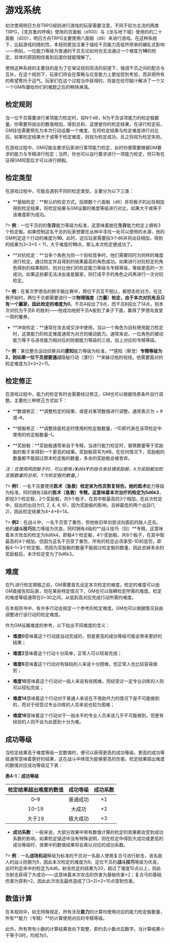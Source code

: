# 游戏系统

初次使用明日方舟TRPG规则进行游戏的玩家需要注意，不同于较为主流的两类TRPG，《克苏鲁的呼唤》使用的百面骰（d100）与《龙与地下城》使用的的二十面骰（d20），明日方舟TRPG主要使用六面骰（d6）来进行游戏。在这种系统下，比起游戏的随机性，本规则更加注重于描绘干员能力高低所带来的碾轧式影响——例如，一位能力等级为普通的干员无论如何也无法通过一个难度为**18**的检定。具体的原因相信看到后面你就能理解了。

使用这种系统的主要目的是为了在保证规则简洁的前提下，强调干员之间的配合与互补。在这个规则下，玩家们将会在策略与应变能力上更加受到考验，而非把所有的希望寄托于运气。玩家们在这个过程当中获得的，将是在绞尽脑汁解决了一个又一个GM布置给你们的难题之后的畅快淋漓。

## 检定规则

当一位干员需要进行某项能力检定时，投N个d6，N为干员该项能力的检定骰数量。你需要将投出的数值相加，得到总和，这便是你的检定结果。在进行检定前，GM往往需要预先为本次行动设置一个难度，在将检定结果与检定难度进行对比后，如果检定结果大于或等于检定难度，则视为检定成功，反之则视为检定失败。

在游戏过程中，GM可能会要求玩家进行某项能力检定，此时你便需要根据GM要求的能力与专精进行检定；当然，你也可以自行要求进行一项能力检定，但只有在征得GM同意后才可以进行掷骰。

## 检定类型

在游戏过程中，可能会遇到不同的检定类型，主要分为以下三类：

- **基础检定：**默认的检定方式，投掷数个六面骰（d6）并将骰子的出目相加得到检定结果，将检定结果与GM设置的难度等级进行对比，如果大于或等于该难度即为成功。

?> **例**：一位干员的的**生存**能力等级为标准，这意味着她在**生存**能力检定上拥有3个检定骰。如果控制这名干员的玩家想要在丛林中寻找一处可以使用的水源，他的GM判定这个行动的难度为**10**。此时，这位玩家需要投3个d6并将出目相加，得到的结果为3+3+5 = 11，大于难度的**10**点，那么本次检定便成功了。

- **对抗检定：**当多个角色为同一个目标竞争时，他们需要同时为同样的难度进行检定。通过检定并且得到的结果最高的角色成功。如果进行对抗检定的角色得到的结果相同，则对比他们的检定能力等级与专精等级，等级更高的一方成功。如果这些都无法决出谁是赢家，则打成平手的角色之间再进行一次对抗检定。

?> **例**：在某次罗德岛的掰手腕比赛中，两位干员互不相让，都想击败对方。在比赛开始时，两位干员都需要进行一次**物理强度（力量）**检定，由于本次对抗有且只有一个赢家，因此检定的难度为**0**。干员A投出了9点，而干员B投出了14点，则本次对抗为干员B 的胜利——他成功地把干员A扳到了桌子下面，赢得了罗德岛食堂一周的餐券。

- **冲突检定：**通常在攻击或交涉中使用，当以一个角色为目标使用能力检定时，这类能力的检定难度通常为对方的被动能力。通常来说，一位角色的被动能力等于与进攻能力相对应的防御能力等级的三倍，加上对应的专精等级。

?> **例**：某位整合运动侦察兵的**感知**能力等级为标准，**感知（察觉）**专精等级为2，则如果一位干员想要通过**隐秘行动（潜行）**来躲过他的视线，他需要面对的检定难度为3×3+2=11。

## 检定修正

在游戏过程中，能力的检定有时会需要经过修正，GM也可以根据场景条件自行调整。主要的三种修正方式如下：

- **数值修正：**调整检定的结果，或是对某项数值进行调整。通常表示为 + # 或–#。

- **掷骰修正：**调整技能检定时使用的检定骰数量，–1D即代表在该项检定中使用的检定骰数量–1。

- **奖励骰：**奖励骰通常来自于专精，当进行能力检定时，替换数量等于奖励骰的骰子来得到一个更高的结果。奖励骰简写为#B。在任何情况下，奖励骰的数量都不能超过原本检定骰的数量，多余的奖励骰会被舍弃。

*注：在使用网团骰子时，可以使用.r**X**d6k**Y**的指令来处理奖励骰，X为奖励骰加检定骰数量的总和，Y为检定骰的数量。）*

?> **例1**：一名干员要使用**医术（急救）**检定来为伤员恢复轻伤，她的**医术**能力等级为标准，同时拥有2级的**医术（急救）**专精，这意味着本次治疗的检定为**5d6k3**，即投3个检定骰，2个奖励骰，共5个骰子，在其中取最高的3个相加。在此次检定中，投出的出目为(1, 2, 4, 4, 6)​，因为奖励骰的影响，去掉最低的两个出目(1, 2)，因此检定结果为4+4+6=14。

?> **例2**：在战斗中，一名干员受了重伤，但他依旧举剑尝试向面前的敌人还击。他的**战斗技巧**能力等级为优良，同时拥有4级的**战斗技巧（剑）**专精，这意味着本次攻击的检定为8d6k4，即骰4个检定骰，4个奖励骰，共8个骰子，在其中取最高的4个相加。但因为这名干员受了重伤，所有的检定必须承受–1D的惩罚，即骰4–1=3个检定骰，而因为奖励骰的数量不能超过检定骰的数量，因此去掉多余的奖励骰后，本次检定变为了6d6k3。

## 难度

在PL进行检定掷骰之前，GM需要首先设定本次检定的难度。检定的难度可以由GM直接告知玩家，但在某些特定情况下，GM也可以隐瞒检定所需的难度。检定的难度等级通常在0~30之间，从低到高对应完成行动所需的难度。

在本规则书中，有许多行动会规定一个参考的检定难度。GM也可以根据情况自由调整进行该行动的检定难度。

作为GM设置难度的参考，以下给出不同难度的含义：

- **难度0**意味着这个行动是自动完成的，但是更高的成功等级可能会带来更好的结果；

- **难度2**意味着这个行动十分简单，正常人可以轻易完成；

- **难度6**意味着这个行动对有缺陷的人来说十分困难，但正常人也比较容易做到；

- **难度10**意味着这个行动对一般人来说有些困难，而经受过一定专业训练的人则可以轻松完成；

- **难度14**意味着这个行动对于普通人来说在不借助外力的情况下是不可能做到的，而对于经受过专业训练的人员来说也较为困难；

- **难度18**意味着这个行动对于一般水平的专业人员来说几乎不可能做到，但更有经验的人则不会为此感到十分为难。

## 成功等级

当检定结果高于难度等级一定数值时，便可以获得更高的成功等级。更高的成功等级通常意味着更好的结果，这在战斗中体现为能够更高的伤害。检定结果超出难度的数值对应成功等级见下表：

**表4-1：成功等级**

| 检定结果超出难度的数值 | 成功等级 | 成功系数 |
| :--------------------: | :------: | :------: |
|          0–9           | 普通成功 |    ×1    |
|         10–19          |  大成功  |    ×2    |
|         大于19         | 极大成功 |    ×3    |

 

- **成功系数**：一般来说，大部分效果中带有数值计算的检定的效果都会受到成功系数的影响。如果检定描述中没有特殊说明，则在检定中得到大成功或更高的成功等级时，效果中的数值结果将会乘以对应的成功系数。

?> **例**：一名**战场机动**等级为标准的干员对一名敌人使用复合弓进行射击，该名敌人的战斗防御为9，因此本次检定的难度为9。这位干员的**战斗技巧**等级为优良，此时判定命中的检定为4d6。射击检定的结果为20，超过了难度10点以上，则此次射击获得了大成功——这意味着本次攻击的伤害为基础伤害×2；复合弓的基础伤害为穿刺+2，因此此次攻击最终造成了(3+2)×2=10点穿刺伤害。

## 数值计算

在本规则中，如无特殊规定，所有涉及**能力**的计算均使用对应的能力检定骰数量，所有**能力（专精）**的计算使用对应的专精等级。

此外，所有带有小数的计算结果皆向下取整，即约去小数点后数字。当计算结果小于等于0时，均视为0。